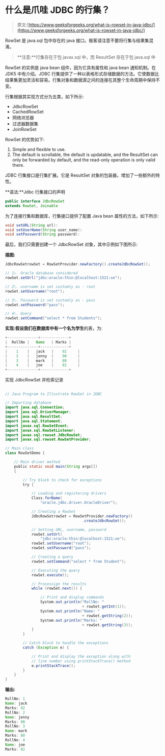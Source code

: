 # 什么是爪哇 JDBC 的行集？

> 原文:[https://www.geeksforgeeks.org/what-is-rowset-in-java-jdbc/](https://www.geeksforgeeks.org/what-is-rowset-in-java-jdbc/)

RowSet 是 java.sql 包中存在的 java 接口。极客请注意不要将行集与结果集混淆。

> **注意:**行集存在于包 javax.sql 中，而 ResultSet 存在于包 java.sql 中

RowSet 的实例是 java bean 组件，因为它具有属性和 java bean 通知机制。在 JDK5 中有介绍。JDBC 行集提供了一种以表格形式存储数据的方法。它使数据比结果集更加灵活和容易。行集对象和数据源之间的连接在其整个生命周期中保持不变。

行集根据其实现方式分为五类，如下所示:

*   JdbcRowSet
*   CachedRowSet
*   网络浏览器
*   过滤器数据集
*   JoinRowSet

RowSet 的优势如下:

1.  Simple and flexible to use.
2.  The default is scrollable, the default is updatable, and the ResultSet can only be forwarded by default, and the read-only operation is only valid there.

JDBC 行集接口是行集扩展。它是 ResultSet 对象的包装器，增加了一些额外的特性。

**语法:**Jdbc 行集接口的声明

```java
public interface JdbcRowSet
extends RowSet, Joinable
```

为了连接行集和数据库，行集接口提供了配置 Java bean 属性的方法，如下所示:

```java
void setURL(String url):
void setUserName(String user_name):
void setPassword(String password):
```

最后，我们只需要创建一个 JdbcRowSet 对象，其中示例如下图所示:

**插图:**

```java
JdbcRowSetrowSet = RowSetProvider.newFactory().createJdbcRowSet();

// 1\. Oracle database considered 
rowSet.setUrl("jdbc:oracle:thin:@localhost:1521:xe");

// 2\. username is set customly as - root 
rowSet.setUsername("root");

// 3\. Password is set customly as - pass
rowSet.setPassword("pass");

// 4\. Query 
rowSet.setCommand("select * from Students");
```

**实现:**假设我们在数据库中有一个名为**学生**的表，为:

```java
+--------------+-------------+
|  RollNo |   Name   | Marks |
+--------------+-------------+
|    1    |   jack   |    92     |
|    2    |   jenny  |    90     | 
|    3    |   mark   |    80     |
|    4    |   joe    |    82     |
+--------------+-------------+
```

实现 JdbcRowSet 并检索记录

## 

```java
// Java Program to Illustrate RowSet in JDBC

// Importing database
import java.sql.Connection;
import java.sql.DriverManager;
import java.sql.ResultSet;
import java.sql.Statement;
import javax.sql.RowSetEvent;
import javax.sql.RowSetListener;
import javax.sql.rowset.JdbcRowSet;
import javax.sql.rowset.RowSetProvider;

// Main class
class RowSetDemo {

    // Main driver method
    public static void main(String args[])
    {

        // Try block to check for exceptions
        try {

            // Loading and registering drivers
            Class.forName(
                "oracle.jdbc.driver.OracleDriver");

            // Creating a RowSet
            JdbcRowSetrowSet = RowSetProvider.newFactory()
                                   .createJdbcRowSet();

            // Setting URL, username, password
            rowSet.setUrl(
                "jdbc:oracle:thin:@localhost:1521:xe");
            rowSet.setUsername("root");
            rowSet.setPassword("pass");

            // Creating a query
            rowSet.setCommand("select * from Student");

            // Executing the query
            rowSet.execute();

            // Processign the results
            while (rowSet.next()) {

                // Print and display commands
                System.out.println("RollNo: "
                                   + rowSet.getInt(1));
                System.out.println("Name: "
                                   + rowSet.getString(2));
                System.out.println("Marks: "
                                   + rowSet.getString(3));
            }
        }

        // Catch block to handle the exceptions
        catch (Exception e) {

            // Print and display the exception along with
            // line number using printStackTrace() method
            e.printStackTrace();
        }
    }
}
```

**输出:**

```java
RollNo: 1
Name: jack 
Marks: 92
RollNo: 2
Name: jenny  
Marks: 90
RollNo: 3
Name: mark
Marks: 80
RollNo: 4
Name: joe
Marks: 82
```